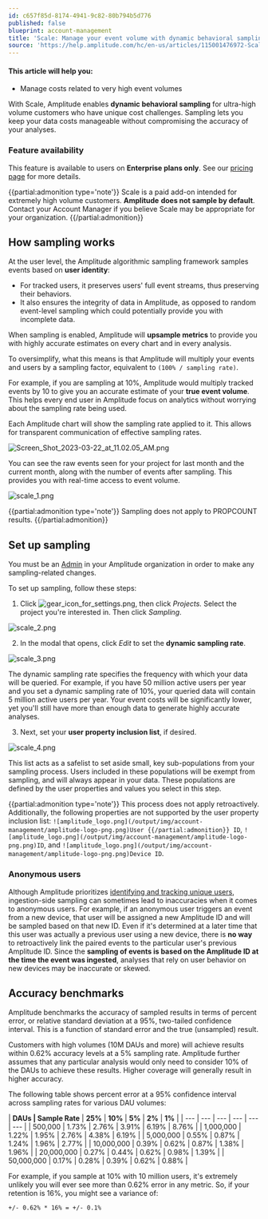 ```yaml
---
id: c657f85d-8174-4941-9c82-80b794b5d776
published: false
blueprint: account-management
title: 'Scale: Manage your event volume with dynamic behavioral sampling'
source: 'https://help.amplitude.com/hc/en-us/articles/115001476972-Scale-Manage-your-event-volume-with-dynamic-behavioral-sampling'
---
```

#### This article will help you:

* Manage costs related to very high event volumes

With Scale, Amplitude enables **dynamic behavioral sampling** for ultra-high volume customers who have unique cost challenges. Sampling lets you keep your data costs manageable without compromising the accuracy of your analyses.

### Feature availability

This feature is available to users on **Enterprise plans only**. See our [pricing page](https://amplitude.com/pricing) for more details.

{{partial:admonition type='note'}}
Scale is a paid add-on intended for extremely high volume customers. **Amplitude** **does not sample by default**. Contact your Account Manager if you believe Scale may be appropriate for your organization.
{{/partial:admonition}}

## How sampling works

At the user level, the Amplitude algorithmic sampling framework samples events based on **user identity**:

* For tracked users, it preserves users' full event streams, thus preserving their behaviors.
* It also ensures the integrity of data in Amplitude, as opposed to random event-level sampling which could potentially provide you with incomplete data.

When sampling is enabled, Amplitude will **upsample metrics** to provide you with highly accurate estimates on every chart and in every analysis.

To oversimplify, what this means is that Amplitude will multiply your events and users by a sampling factor, equivalent to `(100% / sampling rate)`.

For example, if you are sampling at 10%, Amplitude would multiply tracked events by 10 to give you an accurate estimate of your **true event volume**. This helps every end user in Amplitude focus on analytics without worrying about the sampling rate being used. 

Each Amplitude chart will show the sampling rate applied to it. This allows for transparent communication of effective sampling rates.

![Screen_Shot_2023-03-22_at_11.02.05_AM.png](/output/img/account-management/screen-shot-2023-03-22-at-11-02-05-am-png.png)

You can see the raw events seen for your project for last month and the current month, along with the number of events after sampling. This provides you with real-time access to event volume. 

![scale_1.png](/output/img/account-management/scale-1-png.png)

{{partial:admonition type='note'}}
Sampling does not apply to PROPCOUNT results.
{{/partial:admonition}}

## Set up sampling

You must be an [Admin](/admin/account-management/user-roles-permissions) in your Amplitude organization in order to make any sampling-related changes.

To set up sampling, follow these steps:

1. Click ![gear_icon_for_settings.png](/output/img/account-management/gear-icon-for-settings-png.png), then click *Projects.* Select the project you're interested in. Then click *Sampling*.

![scale_2.png](/output/img/account-management/scale-2-png.png)

2. In the modal that opens, click *Edit* to set the **dynamic sampling rate**.

![scale_3.png](/output/img/account-management/scale-3-png.png)

The dynamic sampling rate specifies the frequency with which your data will be queried. For example, if you have 50 million active users per year and you set a dynamic sampling rate of 10%, your queried data will contain 5 million active users per year. Your event costs will be significantly lower, yet you'll still have more than enough data to generate highly accurate analyses.

3. Next, set your **user property inclusion list**, if desired.

![scale_4.png](/output/img/account-management/scale-4-png.png)

This list acts as a safelist to set aside small, key sub-populations from your sampling process. Users included in these populations will be exempt from sampling, and will always appear in your data. These populations are defined by the user properties and values you select in this step.

{{partial:admonition type='note'}}
This process does not apply retroactively. Additionally, the following properties are not supported by the user property inclusion list: `![amplitude_logo.png](/output/img/account-management/amplitude-logo-png.png)User
{{/partial:admonition}}
 ID`, `![amplitude_logo.png](/output/img/account-management/amplitude-logo-png.png)ID`, and `![amplitude_logo.png](/output/img/account-management/amplitude-logo-png.png)Device ID`.

### Anonymous users

Although Amplitude prioritizes [identifying and tracking unique users](/cdp/sources/instrument-track-unique-users), ingestion-side sampling can sometimes lead to inaccuracies when it comes to anonymous users. For example, if an anonymous user triggers an event from a new device, that user will be assigned a new Amplitude ID and will be sampled based on that new ID. Even if it's determined at a later time that this user was actually a previous user using a new device, there is **no way** to retroactively link the paired events to the particular user's previous Amplitude ID. Since the **sampling of events is based on the Amplitude ID at the time the event was ingested**, analyses that rely on user behavior on new devices may be inaccurate or skewed.

## Accuracy benchmarks

Amplitude benchmarks the accuracy of sampled results in terms of percent error, or relative standard deviation at a 95%, two-tailed confidence interval. This is a function of standard error and the true (unsampled) result.

Customers with high volumes (10M DAUs and more) will achieve results within 0.62% accuracy levels at a 5% sampling rate. Amplitude further assumes that any particular analysis would only need to consider 10% of the DAUs to achieve these results. Higher coverage will generally result in higher accuracy.

The following table shows percent error at a 95% confidence interval across sampling rates for various DAU volumes: 

| **DAUs | Sample Rate** | **25%** | **10%** | **5%** | **2%** | **1%** |
| --- | --- | --- | --- | --- | --- |
| 500,000 | 1.73% | 2.76% | 3.91% | 6.19% | 8.76% |
| 1,000,000 | 1.22% | 1.95% | 2.76% | 4.38% | 6.19% |
| 5,000,000 | 0.55% | 0.87% | 1.24% | 1.96% | 2.77% |
| 10,000,000 | 0.39% | 0.62% | 0.87% | 1.38% | 1.96% |
| 20,000,000 | 0.27% | 0.44% | 0.62% | 0.98% | 1.39% |
| 50,000,000 | 0.17% | 0.28% | 0.39% | 0.62% | 0.88% |

For example, if you sample at 10% with 10 million users, it's extremely unlikely you will ever see more than 0.62% error in any metric. So, if your retention is 16%, you might see a variance of:

`+/- 0.62% * 16% = +/- 0.1%`
